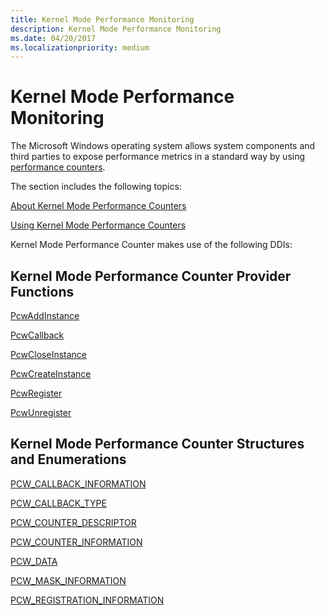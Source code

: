 ```yaml
---
title: Kernel Mode Performance Monitoring
description: Kernel Mode Performance Monitoring
ms.date: 04/20/2017
ms.localizationpriority: medium
---
```


# Kernel Mode Performance Monitoring

The Microsoft Windows operating system allows system components and third parties to expose performance metrics in a standard way by using [performance counters](/windows/win32/perfctrs/performance-counters-portal).

The section includes the following topics:

[About Kernel Mode Performance Counters](about-kernel-mode-performance-counters.md)

[Using Kernel Mode Performance Counters](using-kernel-mode-performance-counters.md)

Kernel Mode Performance Counter makes use of the following DDIs:

## Kernel Mode Performance Counter Provider Functions

[PcwAddInstance](/windows-hardware/drivers/ddi/wdm/nf-wdm-pcwaddinstance)

[PcwCallback](/windows-hardware/drivers/ddi/wdm/nc-wdm-pcw_callback)

[PcwCloseInstance](/windows-hardware/drivers/ddi/wdm/nf-wdm-pcwcloseinstance)

[PcwCreateInstance](/windows-hardware/drivers/ddi/wdm/nf-wdm-pcwcreateinstance)

[PcwRegister](/windows-hardware/drivers/ddi/wdm/nf-wdm-pcwregister)

[PcwUnregister](/windows-hardware/drivers/ddi/wdm/nf-wdm-pcwunregister)

## Kernel Mode Performance Counter Structures and Enumerations

[PCW_CALLBACK_INFORMATION](/windows-hardware/drivers/ddi/wdm/ns-wdm-_pcw_callback_information)

[PCW_CALLBACK_TYPE](/windows-hardware/drivers/ddi/wdm/ne-wdm-_pcw_callback_type)

[PCW_COUNTER_DESCRIPTOR](/windows-hardware/drivers/ddi/wdm/ns-wdm-_pcw_counter_descriptor)

[PCW_COUNTER_INFORMATION](/windows-hardware/drivers/ddi/wdm/ns-wdm-_pcw_counter_information)

[PCW_DATA](/windows-hardware/drivers/ddi/wdm/ns-wdm-_pcw_counter_information)

[PCW_MASK_INFORMATION](/windows-hardware/drivers/ddi/wdm/ns-wdm-_pcw_mask_information)

[PCW_REGISTRATION_INFORMATION](/windows-hardware/drivers/ddi/wdm/ns-wdm-_pcw_registration_information)
